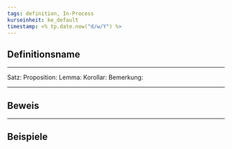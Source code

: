 ```yaml
---
tags: definition, In-Process
kurseinheit: ke_default
timestamp: <% tp.date.now("d/w/Y") %>
---
```



## Definitionsname

***
Satz:
Proposition:
Lemma:
Korollar:
Bemerkung:

***
## Beweis

***
## Beispiele
